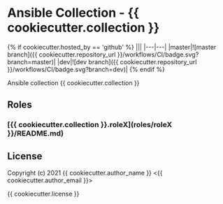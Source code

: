 # Ansible Collection - {{ cookiecutter.collection }}

{% if cookiecutter.hosted_by == 'github' %}
|||
|---|---|
|master|![master branch]({{ cookiecutter.repository_url }}/workflows/CI/badge.svg?branch=master)|
|dev|![dev branch]({{ cookiecutter.repository_url }}/workflows/CI/badge.svg?branch=dev)|
{% endif %}

Ansible collection {{ cookiecutter.collection }}

## Roles

### [{{ cookiecutter.collection }}.roleX](roles/roleX }}/README.md)

## License

Copyright (c) 2021 {{ cookiecutter.author_name }} <{{ cookiecutter.author_email }}>

{{ cookiecutter.license }}
